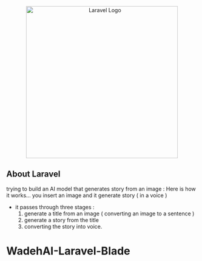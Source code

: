 <p align="center"><a href="https://laravel.com" target="_blank"><img src="https://raw.githubusercontent.com/laravel/art/master/logo-lockup/5%20SVG/2%20CMYK/1%20Full%20Color/laravel-logolockup-cmyk-red.svg" width="400" alt="Laravel Logo"></a></p>

## About Laravel

trying to build an AI model that generates story from an image :
Here is how it works...
you insert an image and it generate story ( in a voice )
- it passes through three stages :
  1. generate a title from an image ( converting an image to a sentence )
  2. generate a story from the title
  3. converting the story into voice.

# WadehAI-Laravel-Blade
